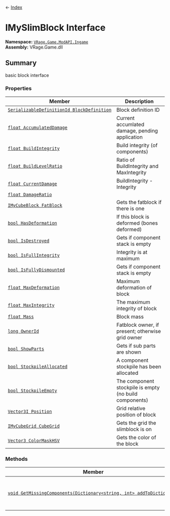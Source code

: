 ← [Index](index)
# IMySlimBlock Interface
**Namespace:** [`VRage.Game.ModAPI.Ingame`](VRage.Game.ModAPI.Ingame)  
**Assembly:** VRage.Game.dll  
## Summary
basic block interface
### Properties
|Member|Description|
|---|---|
|[`SerializableDefinitionId BlockDefinition`](VRage.Game.ModAPI.Ingame.BlockDefinition)|Block definition ID|
|[`float AccumulatedDamage`](VRage.Game.ModAPI.Ingame.AccumulatedDamage)|Current accumlated damage, pending application|
|[`float BuildIntegrity`](VRage.Game.ModAPI.Ingame.BuildIntegrity)|Build integrity (of components)|
|[`float BuildLevelRatio`](VRage.Game.ModAPI.Ingame.BuildLevelRatio)|Ratio of BuildIntegrity and MaxIntegrity|
|[`float CurrentDamage`](VRage.Game.ModAPI.Ingame.CurrentDamage)|BuildIntegrity - Integrity|
|[`float DamageRatio`](VRage.Game.ModAPI.Ingame.DamageRatio)||
|[`IMyCubeBlock FatBlock`](VRage.Game.ModAPI.Ingame.FatBlock)|Gets the fatblock if there is one|
|[`bool HasDeformation`](VRage.Game.ModAPI.Ingame.HasDeformation)|If this block is deformed (bones deformed)|
|[`bool IsDestroyed`](VRage.Game.ModAPI.Ingame.IsDestroyed)|Gets if component stack is empty|
|[`bool IsFullIntegrity`](VRage.Game.ModAPI.Ingame.IsFullIntegrity)|Integrity is at maximum|
|[`bool IsFullyDismounted`](VRage.Game.ModAPI.Ingame.IsFullyDismounted)|Gets if component stack is empty|
|[`float MaxDeformation`](VRage.Game.ModAPI.Ingame.MaxDeformation)|Maximum deformation of block|
|[`float MaxIntegrity`](VRage.Game.ModAPI.Ingame.MaxIntegrity)|The maximum integrity of block|
|[`float Mass`](VRage.Game.ModAPI.Ingame.Mass)|Block mass|
|[`long OwnerId`](VRage.Game.ModAPI.Ingame.OwnerId)|Fatblock owner, if present; otherwise grid owner|
|[`bool ShowParts`](VRage.Game.ModAPI.Ingame.ShowParts)|Gets if sub parts are shown|
|[`bool StockpileAllocated`](VRage.Game.ModAPI.Ingame.StockpileAllocated)|A component stockpile has been allocated|
|[`bool StockpileEmpty`](VRage.Game.ModAPI.Ingame.StockpileEmpty)|The component stockpile is empty (no build components)|
|[`Vector3I Position`](VRage.Game.ModAPI.Ingame.Position)|Grid relative position of block|
|[`IMyCubeGrid CubeGrid`](VRage.Game.ModAPI.Ingame.CubeGrid)|Gets the grid the slimblock is on|
|[`Vector3 ColorMaskHSV`](VRage.Game.ModAPI.Ingame.ColorMaskHSV)|Gets the color of the block|
### Methods
|Member|Description|
|---|---|
|[`void GetMissingComponents(Dictionary<string, int> addToDictionary)`](VRage.Game.ModAPI.Ingame.GetMissingComponents)|Gets the list of missing components for this block|

